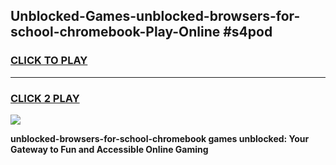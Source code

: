 
## Unblocked-Games-unblocked-browsers-for-school-chromebook-Play-Online #s4pod
<h3>
<a href="https://news.freeplayer.one?title=unblocked-browsers-for-school-chromebook&ref=3">CLICK TO PLAY</a></h3>
<hr>

<h3>
<a href="https://news.freeplayer.one?title=unblocked-browsers-for-school-chromebook&ref=3">CLICK 2 PLAY</a>
  
</h3>

<a href="https://news.freeplayer.one?title=unblocked-browsers-for-school-chromebook&ref=3"><img src="https://clearcache.store/games.png"></a>


**unblocked-browsers-for-school-chromebook games unblocked: Your Gateway to Fun and Accessible Online Gaming**
